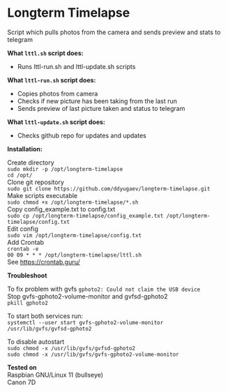 
# Longterm Timelapse

Script which pulls photos from the camera and sends preview and stats to telegram

**What `lttl.sh` script does:**
* Runs lttl-run.sh and lttl-update.sh scripts

**What `lttl-run.sh` script does:**
* Copies photos from camera
* Checks if new picture has been taking from the last run
* Sends preview of last picture taken and status to telegram

**What `lttl-update.sh` script does:**
* Checks github repo for updates and updates

**Installation:**

Create directory  
`sudo mkdir -p /opt/longterm-timelapse`  
`cd /opt/`  
Clone git repository  
`sudo git clone https://github.com/ddyugaev/longterm-timelapse.git`  
Make scripts executable  
`sudo chmod +x /opt/longterm-timelapse/*.sh`  
Copy config_example.txt to config.txt  
`sudo cp /opt/longterm-timelapse/config_example.txt /opt/longterm-timelapse/config.txt`  
Edit config  
`sudo vim /opt/longterm-timelapse/config.txt`  
Add Crontab  
`crontab -e`  
`00 09 * * * /opt/longterm-timelapse/lttl.sh`  
See https://crontab.guru/

**Troubleshoot**

To fix problem with gvfs `gphoto2: Could not claim the USB device`  
Stop gvfs-gphoto2-volume-monitor and gvfsd-gphoto2  
`pkill gphoto2`  

To start both services run:  
`systemctl --user start gvfs-gphoto2-volume-monitor`  
`/usr/lib/gvfs/gvfsd-gphoto2`  

To disable autostart  
`sudo chmod -x /usr/lib/gvfs/gvfsd-gphoto2`  
`sudo chmod -x /usr/lib/gvfs/gvfs-gphoto2-volume-monitor`  

**Tested on**  
Raspbian GNU/Linux 11 (bullseye)  
Canon 7D  
